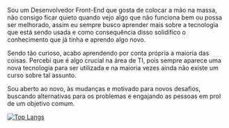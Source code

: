 Sou um Desenvolvedor Front-End que gosta de colocar a mão na massa, não consigo ficar quieto quando vejo algo que não funciona bem ou possa ser melhorado, assim eu sempre busco aprender mais sobre a tecnologia que está sendo usada e como consequência disso solidifico o conhecimento que já tinha e aprendo algo novo.

Sendo tão curioso, acabo aprendendo por conta própria a maioria das coisas. Percebi que é algo crucial na área de TI, pois sempre aparece uma nova tecnologia para ser utilizada e na maioria vezes ainda não existe um curso sobre tal assunto.

Sou aberto ao novo, às mudanças e motivado para novos desafios, buscando alternativas para os problemas e engajando as pessoas em prol de um objetivo comum.


[![Top Langs](https://github-readme-stats.vercel.app/api/top-langs/?username=rafadona&layout=compact&theme=radical)](https://github.com/rafadona)



<!---
rafadona/rafadona is a ✨ special ✨ repository because its `README.md` (this file) appears on your GitHub profile.
You can click the Preview link to take a look at your changes.
--->
